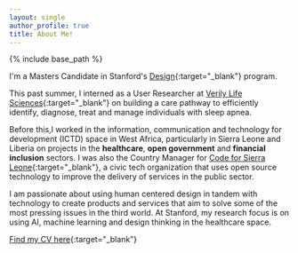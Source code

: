 ```yaml
---
layout: single
author_profile: true
title: About Me!
---
```


{% include base_path %}

I'm a Masters Candidate in Stanford's [Design](http://designimpact.stanford.edu/){:target="_blank"} program.

This past summer, I interned as a User Researcher at [Verily Life Sciences](https://verily.com/){:target="_blank"} on building a care pathway to efficiently identify, diagnose, treat and manage individuals with sleep apnea.

Before this,I worked in the information, communication and technology for development (ICTD) space in West Africa, particularly in Sierra Leone and Liberia on projects in the **healthcare**, **open government** and **financial
inclusion** sectors. I was also the Country Manager for [Code for Sierra Leone](https://codeforsierraleone.org){:target="_blank"}, a civic tech organization that
uses open source technology to improve the delivery of services in the public sector.

I am passionate about using human centered design in tandem with technology to
create products and services that aim to solve some of the most pressing issues in the
third world. At Stanford, my research focus is on using AI, machine learning and design thinking in the healthcare space.

[Find my CV here](/pdfs/CV_Usman_Khaliq.pdf){:target="_blank"}

